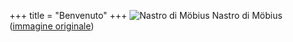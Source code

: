 +++
title = "Benvenuto"
+++
![Nastro di Möbius](/img/moebius.png)
Nastro di Möbius ([immagine originale](http://www.math.lsa.umich.edu/~rlg/images/mathforkidsimages/moebiusstrip.jpg))
